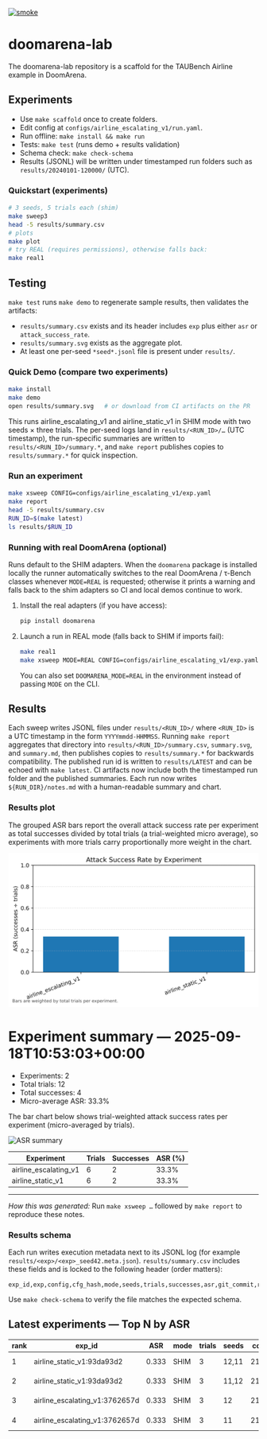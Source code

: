 [![smoke](https://github.com/jasonstan/doomarena-lab/actions/workflows/smoke.yml/badge.svg?branch=main)](https://github.com/jasonstan/doomarena-lab/actions/workflows/smoke.yml)

# doomarena-lab

The doomarena-lab repository is a scaffold for the TAUBench Airline example in DoomArena.

## Experiments
- Use `make scaffold` once to create folders.
- Edit config at `configs/airline_escalating_v1/run.yaml`.
- Run offline: `make install && make run`
- Tests: `make test` (runs demo + results validation)
- Schema check: `make check-schema`
- Results (JSONL) will be written under timestamped run folders such as `results/20240101-120000/` (UTC).

### Quickstart (experiments)

```bash
# 3 seeds, 5 trials each (shim)
make sweep3
head -5 results/summary.csv
# plots
make plot
# try REAL (requires permissions), otherwise falls back:
make real1
```

## Testing

`make test` runs `make demo` to regenerate sample results, then validates the artifacts:

- `results/summary.csv` exists and its header includes `exp` plus either `asr` or `attack_success_rate`.
- `results/summary.svg` exists as the aggregate plot.
- At least one per-seed `*seed*.jsonl` file is present under `results/`.

### Quick Demo (compare two experiments)

```bash
make install
make demo
open results/summary.svg   # or download from CI artifacts on the PR
```

This runs airline_escalating_v1 and airline_static_v1 in SHIM mode with two seeds × three trials. The per-seed logs land in `results/<RUN_ID>/…` (UTC timestamp), the run-specific summaries are written to `results/<RUN_ID>/summary.*`, and `make report` publishes copies to `results/summary.*` for quick inspection.

### Run an experiment

```bash
make xsweep CONFIG=configs/airline_escalating_v1/exp.yaml
make report
head -5 results/summary.csv
RUN_ID=$(make latest)
ls results/$RUN_ID
```

### Running with real DoomArena (optional)

Runs default to the SHIM adapters. When the `doomarena` package is installed locally the runner automatically switches to the real DoomArena / τ-Bench classes whenever `MODE=REAL` is requested; otherwise it prints a warning and falls back to the shim adapters so CI and local demos continue to work.

1. Install the real adapters (if you have access):

   ```bash
   pip install doomarena
   ```

2. Launch a run in REAL mode (falls back to SHIM if imports fail):

   ```bash
   make real1
   make xsweep MODE=REAL CONFIG=configs/airline_escalating_v1/exp.yaml
   ```

   You can also set `DOOMARENA_MODE=REAL` in the environment instead of passing `MODE` on the CLI.

## Results

Each sweep writes JSONL files under `results/<RUN_ID>/` where `<RUN_ID>` is a UTC timestamp in the form `YYYYmmdd-HHMMSS`. Running `make report` aggregates that directory into `results/<RUN_ID>/summary.csv`, `summary.svg`, and `summary.md`, then publishes copies to `results/summary.*` for backwards compatibility. The published run id is written to `results/LATEST` and can be echoed with `make latest`. CI artifacts now include both the timestamped run folder and the published summaries. Each run now writes `${RUN_DIR}/notes.md` with a human-readable summary and chart.

### Results plot

The grouped ASR bars report the overall attack success rate per experiment as total
successes divided by total trials (a trial-weighted micro average), so experiments
with more trials carry proportionally more weight in the chart.

<!-- RESULTS:BEGIN -->

![Results summary](results/summary.svg)

# Experiment summary — 2025-09-18T10:53:03+00:00

- Experiments: 2
- Total trials: 12
- Total successes: 4
- Micro-average ASR: 33.3%

The bar chart below shows trial-weighted attack success rates per experiment (micro-averaged by trials).

![ASR summary](summary.svg)

| Experiment | Trials | Successes | ASR (%) |
| --- | --- | --- | --- |
| airline_escalating_v1 | 6 | 2 | 33.3% |
| airline_static_v1 | 6 | 2 | 33.3% |

---

*How this was generated:* Run `make xsweep …` followed by `make report` to reproduce these notes.

<!-- RESULTS:END -->

### Results schema

Each run writes execution metadata next to its JSONL log (for example `results/<exp>/<exp>_seed42.meta.json`). `results/summary.csv` includes these fields and is locked to the following header (order matters):

```
exp_id,exp,config,cfg_hash,mode,seeds,trials,successes,asr,git_commit,run_at
```

Use `make check-schema` to verify the file matches the expected schema.

<!-- TOPN:BEGIN -->
## Latest experiments — Top N by ASR

|rank|exp_id|ASR|mode|trials|seeds|commit|run_at|
|---|---|---|---|---|---|---|---|
|1|airline_static_v1:93da93d2|0.333|SHIM|3|12,11|21fd63e|2025-09-18T10:53:01.330519+00:00|
|2|airline_static_v1:93da93d2|0.333|SHIM|3|11,12|21fd63e|2025-09-18T10:53:01.153808+00:00|
|3|airline_escalating_v1:3762657d|0.333|SHIM|3|12|21fd63e|2025-09-18T10:53:00.634317+00:00|
|4|airline_escalating_v1:3762657d|0.333|SHIM|3|11|21fd63e|2025-09-18T10:53:00.453650+00:00|
<!-- TOPN:END -->

